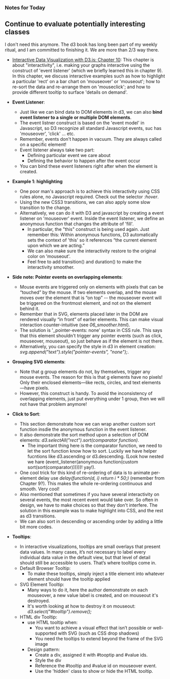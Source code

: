 ### Notes for Today

## Continue to evaluate potentially interesting classes
I don't need this anymore. The d3 book has long been part of my weekly ritual, and I am committed to finishing it. We are more than 2/3 way there.

* [Interactive Data Visualization with D3.js: Chapter 10](http://chimera.labs.oreilly.com/books/1230000000345/ch10.html): This chapter is about "interactivity", i.e. making your graphs interactive using the construct of 'event listener' (which we briefly learned this in chapter 9). In this chapter, we discuss interactive examples such as how to highlight a particular 'rect' on a bar chart on 'mouseover' or 'mouseout'; how to re-sort the data and re-arrange them on 'mouseclick'; and how to provide different tooltip to surface 'details on demand'.

* **Event Listener**:
	* Just like we can bind data to DOM elements in d3, we can also **bind event listener to a single or multiple DOM elements**. 
	* The event listner construct is based on the 'event model' in Javascript, so D3 recognize all standard Javascript events, suc has 'mouseover', 'click' ... etc.
	* Remember, events don't happen in vacuum. They are always called on a specific element!
	* Event listener always take two part:
		* Defining particular event we care about
		* Defining the behavior to happen after the event occur
	* You can bind these event listeners right after when the element is created.

* **Example 1: highlighting**
	* One poor man's approach is to achieve this interactivity using CSS rules alone, no Javascript required. Check out the selector _:hover_.
	* Using the new CSS3 transitions, we can also apply some slow transition to the change.
	* Alternatively, we can do it with D3 and javascript by creating a event listener on 'mouseover' event. Inside the event listener, we define an anonymous function that changes the attribute of 'fill'.
		* In particular, the "this" construct is being used again. Just remember this: Within anonymous functions, D3 automatically sets the context of 'this' so it references “the current element upon which we are acting.”
		* We can also make sure the interactivity restore to the original color on 'mouseout'.
		* Feel free to add transition() and duration() to make the interactivity smoother.

* **Side note: Pointer events on overlapping elements**:
	* Mouse events are triggered only on elements with pixels that can be “touched” by the mouse. If two elements overlap, and the mouse moves over the element that is “on top” -- the mouseover event will be triggered on the frontmost element, and not on the element behind it.
	* Remember that in SVG, elements placed later in the DOM are rendered visually “in front” of earlier elements. This can make visual interaction counter-intuitive (see _06_smoother.html_). 
	* The solution is '_pointer-events: none' syntax in CSS rule. This says that this element shouldn't trigger any pointer events (such as click, mouseover, mouseout), so just behave as if the element is not there.
	* Alternatively, you can specify the style in d3 in element creation: _svg.append("text").style("pointer-events", "none");_.

* **Grouping SVG elements**:
	* Note that g group elements do not, by themselves, trigger any mouse events. The reason for this is that g elements have no pixels! Only their enclosed elements—like rects, circles, and text elements—have pixels.
	* However, this construct is handy. To avoid the inconsistency of overlapping elements, just put everything under 1 group, then we will not have that problem anymore!

* **Click to Sort**:
	* This section demonstrate how we can wrap another custom sort function insdie the anonymous function in the event listener.
	* It also demonstrate the sort method upon a selection of DOM elements: _d3.selectAll("rect").sort(comparator function)_.
		* The important thing here is the comparator function, we need to let the sort function know how to sort. Luckily we have helper fucntions like d3.ascending or d3.descending. (Look how nested we hare (event_listener(anonymous function(custom sort(sort(comparator))))))! yay!).
	* One cool trick for this kind of re-ordering of data is to animate per-element delay use _delay(function(d, i) return i * 50;)_ (remember from Chapter 9?). This makes the whole re-ordering continuous and smooth. Very cool!
	* Also mentioned that sometimes if you have several interactivity on several events, the most recent event would take over. So often in design, we have to make choices so that they don't interfere. The solution in this example was to make highlight into CSS, and the rest as d3 transitions.
	* We can also sort in descending or ascending order by adding a little bit more codes.

* **Tooltips**:
	* In interactive visualizations, tooltips are small overlays that present data values. In many cases, it’s not necessary to label every individual data value in the default view, but that level of detail should still be accessible to users. That’s where tooltips come in.
	* Default Browser Tooltip:
		* To make these tooltips, simply inject a title element into whatever element should have the tooltip applied
	* SVG Element Tooltip:
		* Many ways to do it, here the author demonstrate on each mouseover, a new value label is created, and on mouseout it's destroyed.
		* It's worth looking at how to destroy it on mouseout: _d3.select("#tooltip").remove();_
	* HTML div Tooltip:
		* use HTML tooltip when:
			* You want to achieve a visual effect that isn’t possible or well-supported with SVG (such as CSS drop shadows)
			* You need the tooltips to extend beyond the frame of the SVG image
		* Design pattern: 
			* Create a div, assigned it with #tooptip and #value ids.
			* Style the div
			* Reference the #tooltip and #value id on mouseover event.
			* Use the 'hidden' class to show or hide the HTML tooltip.


